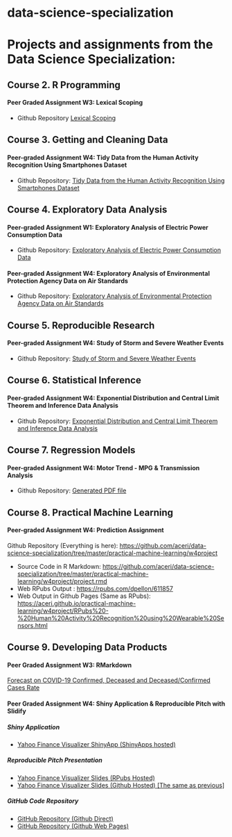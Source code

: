 # data-science-specialization
 
# Projects and assignments from the Data Science Specialization:

## Course 2. R Programming

#### Peer Graded Assignment W3: Lexical Scoping

- Github Repository [Lexical Scoping](https://github.com/aceri/data-science-specialization/tree/master/r-programming/w3project)

## Course 3. Getting and Cleaning Data

#### Peer-graded Assignment W4: Tidy Data from the Human Activity Recognition Using Smartphones Dataset

- Github Repository: [Tidy Data from the Human Activity Recognition Using Smartphones Dataset](https://github.com/aceri/data-science-specialization/tree/master/getting-and-cleaning-data)

## Course 4. Exploratory Data Analysis

#### Peer-graded Assignment W1: Exploratory Analysis of Electric Power Consumption Data

- Github Repository: [Exploratory Analysis of Electric Power Consumption Data](https://github.com/aceri/data-science-specialization/tree/master/exploratory-data-analysis/course_project1)

#### Peer-graded Assignment W4: Exploratory Analysis of Environmental Protection Agency Data on Air Standards

- Github Repository: [Exploratory Analysis of Environmental Protection Agency Data on Air Standards](https://github.com/aceri/data-science-specialization/tree/master/exploratory-data-analysis/course_project2)

## Course 5. Reproducible Research

#### Peer-graded Assignment W4: Study of Storm and Severe Weather Events

- Github Repository: [Study of Storm and Severe Weather Events](https://github.com/aceri/data-science-specialization/tree/master/reproducible_research/StormData)

## Course 6. Statistical Inference

#### Peer-graded Assignment W4: Exponential Distribution and Central Limit Theorem and Inference Data Analysis

- Github Repository: [Exponential Distribution and Central Limit Theorem and Inference Data Analysis](https://github.com/aceri/data-science-specialization/tree/master/statistical_inference)

## Course 7. Regression Models

#### Peer-graded Assignment W4: Motor Trend - MPG & Transmission Analysis

- Github Repository: [Generated PDF file](https://aceri.github.io/data-science-specialization/regression-models/motor_trend.pdf)

## Course 8. Practical Machine Learning

#### Peer-graded Assignment W4: Prediction Assignment 

Github Repository (Everything is here):
https://github.com/aceri/data-science-specialization/tree/master/practical-machine-learning/w4project
- Source Code in R Markdown: https://github.com/aceri/data-science-specialization/tree/master/practical-machine-learning/w4project/project.rmd
- Web RPubs Output : https://rpubs.com/dpellon/611857
- Web Output in Github Pages (Same as RPubs): https://aceri.github.io/practical-machine-learning/w4project/RPubs%20-%20Human%20Activity%20Recognition%20using%20Wearable%20Sensors.html


## Course 9. Developing Data Products

#### Peer Graded Assignment W3: RMarkdown
[Forecast on COVID-19 Confirmed, Deceased and Deceased/Confirmed Cases Rate](https://rpubs.com/dpellon/614828)
#### Peer Graded Assignment W4: Shiny Application & Reproducible Pitch with Slidify
##### Shiny Application
- [Yahoo Finance Visualizer ShinyApp (ShinyApps hosted)](https://dpellon.shinyapps.io/Yahoo_Finance_Visualizer/)
##### Reproducible Pitch Presentation
- [Yahoo Finance Visualizer Slides (RPubs Hosted)](https://rpubs.com/dpellon/615252)
- [Yahoo Finance Visualizer Slides (Github Hosted) [The same as previous]](https://aceri.github.io/data-science-specialization/developing-data-products/w4project/presentation.html)
##### GitHub Code Repository
- [GitHub Repository (Github Direct)](https://github.com/aceri/data-science-specialization/edit/master/developing-data-products/w4project/README.md)
- [GitHub Repository (Github Web Pages)](https://aceri.github.io/data-science-specialization/developing-data-products/w4project/)
